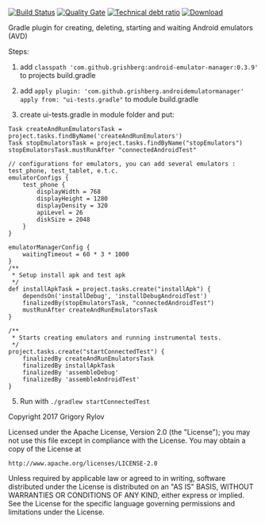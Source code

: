 [![Build Status](https://travis-ci.org/Grigory-Rylov/android-emulator-manager.svg?branch=master)](https://travis-ci.org/Grigory-Rylov/android-emulator-manager)
[![Quality Gate](https://sonarcloud.io/api/badges/gate?key=com.github.grishberg:androidemulatormanager)](https://sonarcloud.io/dashboard/index/com.github.grishberg:androidemulatormanager) [![Technical debt ratio](https://sonarcloud.io/api/badges/measure?key=com.github.grishberg:androidemulatormanager&metric=sqale_debt_ratio)](https://sonarcloud.io/dashboard/index/com.github.grishberg:androidemulatormanager)
[ ![Download](https://api.bintray.com/packages/grigory-rylov/gradle/android-emulator-manager/images/download.svg) ](https://bintray.com/grigory-rylov/gradle/android-emulator-manager/_latestVersion)

Gradle plugin for creating, deleting, starting and waiting Android emulators (AVD)

Steps:
1) add ```classpath 'com.github.grishberg:android-emulator-manager:0.3.9'```
to projects build.gradle

2) add ```apply plugin: 'com.github.grishberg.androidemulatormanager'
          apply from: "ui-tests.gradle"```
to module build.gradle

3) create ui-tests.gradle in module folder and put:

```
Task createAndRunEmulatorsTask = project.tasks.findByName('createAndRunEmulators')
Task stopEmulatorsTask = project.tasks.findByName("stopEmulators")
stopEmulatorsTask.mustRunAfter "connectedAndroidTest"

// configurations for emulators, you can add several emulators : test_phone, test_tablet, e.t.c.
emulatorConfigs {
    test_phone {
        displayWidth = 768
        displayHeight = 1280
        displayDensity = 320
        apiLevel = 26
        diskSize = 2048
    }
}

emulatorManagerConfig {
    waitingTimeout = 60 * 3 * 1000
}
/**
 * Setup install apk and test apk
 */
def installApkTask = project.tasks.create("installApk") {
    dependsOn('installDebug', 'installDebugAndroidTest')
    finalizedBy(stopEmulatorsTask, "connectedAndroidTest")
    mustRunAfter createAndRunEmulatorsTask
}

/**
 * Starts creating emulators and running instrumental tests.
 */
project.tasks.create("startConnectedTest") {
    finalizedBy createAndRunEmulatorsTask
    finalizedBy installApkTask
    finalizedBy 'assembleDebug'
    finalizedBy 'assembleAndroidTest'
}
```

5) Run with ```./gradlew startConnectedTest```



Copyright 2017 Grigory Rylov

Licensed under the Apache License, Version 2.0 (the "License");
you may not use this file except in compliance with the License.
You may obtain a copy of the License at

    http://www.apache.org/licenses/LICENSE-2.0

Unless required by applicable law or agreed to in writing, software
distributed under the License is distributed on an "AS IS" BASIS,
WITHOUT WARRANTIES OR CONDITIONS OF ANY KIND, either express or implied.
See the License for the specific language governing permissions and
limitations under the License.
